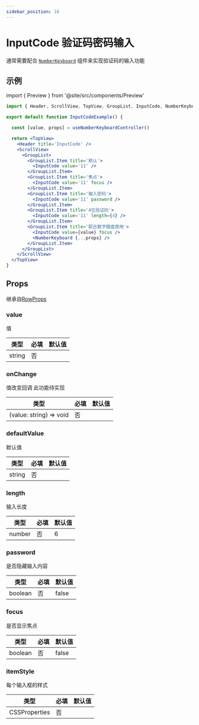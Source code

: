 ```yaml
---
sidebar_position: 16
---
```


# InputCode 验证码密码输入

通常需要配合 [`NumberKeyboard`](./NumberKeyboard) 组件来实现验证码的输入功能

## 示例

import { Preview } from '@site/src/components/Preview'

<Preview name='InputCode' />

```jsx
import { Header, ScrollView, TopView, GroupList, InputCode, NumberKeyboard, useNumberKeyboardController } from '@/duxuiExample'

export default function InputCodeExample() {

  const [value, props] = useNumberKeyboardController()

  return <TopView>
    <Header title='InputCode' />
    <ScrollView>
      <GroupList>
        <GroupList.Item title='默认'>
          <InputCode value='11' />
        </GroupList.Item>
        <GroupList.Item title='焦点'>
          <InputCode value='11' focus />
        </GroupList.Item>
        <GroupList.Item title='输入密码'>
          <InputCode value='11' password />
        </GroupList.Item>
        <GroupList.Item title='4位验证码'>
          <InputCode value='11' length={4} />
        </GroupList.Item>
        <GroupList.Item title='配合数字键盘使用'>
          <InputCode value={value} focus />
          <NumberKeyboard {...props} />
        </GroupList.Item>
      </GroupList>
    </ScrollView>
  </TopView>
}
```

## Props

继承自[RowProps](../layout/Row#props)

### value

值

| 类型 | 必填 | 默认值 |
| ---- | -------- | ------- |
| string | 否 |  |

### onChange

值改变回调 此功能待实现

| 类型 | 必填 | 默认值 |
| ---- | -------- | ------- |
| (value: string) => void | 否 |  |

### defaultValue

默认值

| 类型 | 必填 | 默认值 |
| ---- | -------- | ------- |
| string | 否 |  |

### length

输入长度

| 类型 | 必填 | 默认值 |
| ---- | -------- | ------- |
| number | 否 | 6 |

### password

是否隐藏输入内容

| 类型 | 必填 | 默认值 |
| ---- | -------- | ------- |
| boolean | 否 | false |

### focus

是否显示焦点

| 类型 | 必填 | 默认值 |
| ---- | -------- | ------- |
| boolean | 否 | false |

### itemStyle

每个输入框的样式

| 类型 | 必填 | 默认值 |
| ---- | -------- | ------- |
| CSSProperties | 否 |  |